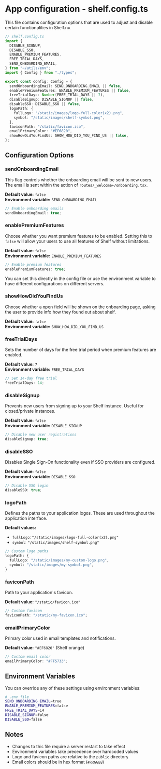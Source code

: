 # App configuration - shelf.config.ts

This file contains configuration options that are used to adjust and disable certain functionalities in Shelf.nu.

```ts
// shelf.config.ts
import {
  DISABLE_SIGNUP,
  DISABLE_SSO,
  ENABLE_PREMIUM_FEATURES,
  FREE_TRIAL_DAYS,
  SEND_ONBOARDING_EMAIL,
} from "~/utils/env";
import { Config } from "./types";

export const config: Config = {
  sendOnboardingEmail: SEND_ONBOARDING_EMAIL || false,
  enablePremiumFeatures: ENABLE_PREMIUM_FEATURES || false,
  freeTrialDays: Number(FREE_TRIAL_DAYS || 7),
  disableSignup: DISABLE_SIGNUP || false,
  disableSSO: DISABLE_SSO || false,
  logoPath: {
    fullLogo: "/static/images/logo-full-color(x2).png",
    symbol: "/static/images/shelf-symbol.png",
  },
  faviconPath: "/static/favicon.ico",
  emailPrimaryColor: "#EF6820",
  showHowDidYouFindUs: SHOW_HOW_DID_YOU_FIND_US || false,
};
```

## Configuration Options

### sendOnboardingEmail

This flag controls whether the onboarding email will be sent to new users. The email is sent within the action of `routes/_welcome+/onboarding.tsx`.

**Default value:** `false`  
**Environment variable:** `SEND_ONBOARDING_EMAIL`

```ts
// Enable onboarding emails
sendOnboardingEmail: true;
```

### enablePremiumFeatures

Choose whether you want premium features to be enabled. Setting this to `false` will allow your users to use all features of Shelf without limitations.

**Default value:** `false`  
**Environment variable:** `ENABLE_PREMIUM_FEATURES`

```ts
// Enable premium features
enablePremiumFeatures: true;
```

You can set this directly in the config file or use the environment variable to have different configurations on different servers.

### showHowDidYouFindUs

Choose whether a open field will be shown on the onboarding page, asking the user to provide info how they found out about shelf.

**Default value:** `false`  
**Environment variable:** `SHOW_HOW_DID_YOU_FIND_US`

### freeTrialDays

Sets the number of days for the free trial period when premium features are enabled.

**Default value:** `7`  
**Environment variable:** `FREE_TRIAL_DAYS`

```ts
// Set 14-day free trial
freeTrialDays: 14;
```

### disableSignup

Prevents new users from signing up to your Shelf instance. Useful for closed/private instances.

**Default value:** `false`  
**Environment variable:** `DISABLE_SIGNUP`

```ts
// Disable new user registrations
disableSignup: true;
```

### disableSSO

Disables Single Sign-On functionality even if SSO providers are configured.

**Default value:** `false`  
**Environment variable:** `DISABLE_SSO`

```ts
// Disable SSO login
disableSSO: true;
```

### logoPath

Defines the paths to your application logos. These are used throughout the application interface.

**Default values:**

- `fullLogo`: `"/static/images/logo-full-color(x2).png"`
- `symbol`: `"/static/images/shelf-symbol.png"`

```ts
// Custom logo paths
logoPath: {
  fullLogo: "/static/images/my-custom-logo.png",
  symbol: "/static/images/my-symbol.png",
}
```

### faviconPath

Path to your application's favicon.

**Default value:** `"/static/favicon.ico"`

```ts
// Custom favicon
faviconPath: "/static/my-favicon.ico";
```

### emailPrimaryColor

Primary color used in email templates and notifications.

**Default value:** `"#EF6820"` (Shelf orange)

```ts
// Custom email color
emailPrimaryColor: "#FF5733";
```

## Environment Variables

You can override any of these settings using environment variables:

```bash
# .env file
SEND_ONBOARDING_EMAIL=true
ENABLE_PREMIUM_FEATURES=false
FREE_TRIAL_DAYS=14
DISABLE_SIGNUP=false
DISABLE_SSO=false
```

## Notes

- Changes to this file require a server restart to take effect
- Environment variables take precedence over hardcoded values
- Logo and favicon paths are relative to the `public` directory
- Email colors should be in hex format (`#RRGGBB`)
